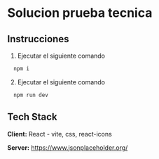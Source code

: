 
# Solucion prueba tecnica




## Instrucciones

1. Ejecutar el siguiente comando

```bash
  npm i 
```

2. Ejecutar el siguiente comando

```bash
  npm run dev 
```



## Tech Stack

**Client:** React - vite, css, react-icons 

**Server:** https://www.jsonplaceholder.org/

